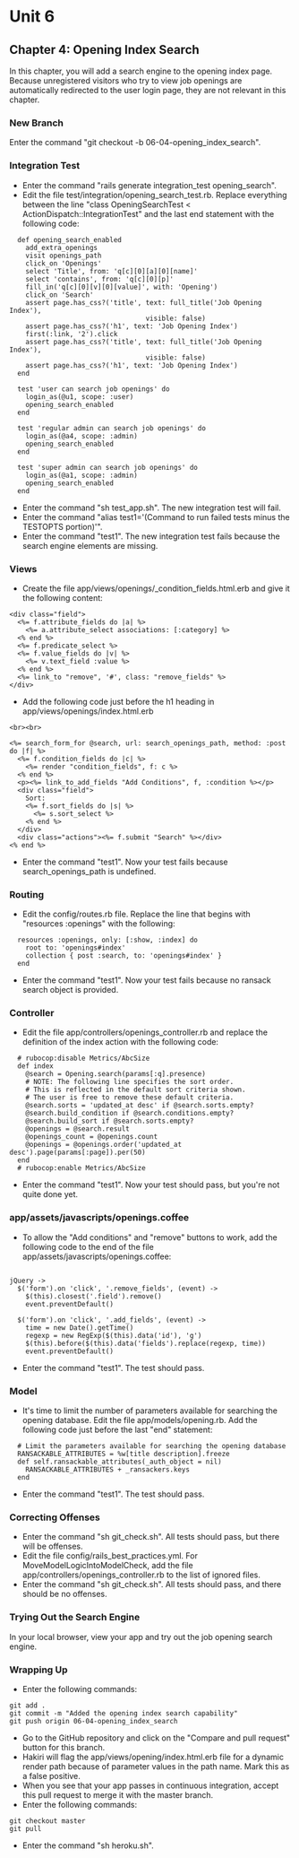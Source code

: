 # Unit 6
## Chapter 4: Opening Index Search

In this chapter, you will add a search engine to the opening index page.  Because unregistered visitors who try to view job openings are automatically redirected to the user login page, they are not relevant in this chapter.

### New Branch
Enter the command "git checkout -b 06-04-opening_index_search".

### Integration Test
* Enter the command "rails generate integration_test opening_search".
* Edit the file test/integration/opening_search_test.rb.  Replace everything between the line "class OpeningSearchTest < ActionDispatch::IntegrationTest" and the last end statement with the following code:
```
  def opening_search_enabled
    add_extra_openings
    visit openings_path
    click_on 'Openings'
    select 'Title', from: 'q[c][0][a][0][name]'
    select 'contains', from: 'q[c][0][p]'
    fill_in('q[c][0][v][0][value]', with: 'Opening')
    click_on 'Search'
    assert page.has_css?('title', text: full_title('Job Opening Index'),
                                  visible: false)
    assert page.has_css?('h1', text: 'Job Opening Index')
    first(:link, '2').click
    assert page.has_css?('title', text: full_title('Job Opening Index'),
                                  visible: false)
    assert page.has_css?('h1', text: 'Job Opening Index')
  end

  test 'user can search job openings' do
    login_as(@u1, scope: :user)
    opening_search_enabled
  end

  test 'regular admin can search job openings' do
    login_as(@a4, scope: :admin)
    opening_search_enabled
  end

  test 'super admin can search job openings' do
    login_as(@a1, scope: :admin)
    opening_search_enabled
  end
```
* Enter the command "sh test_app.sh".  The new integration test will fail.
* Enter the command "alias test1='(Command to run failed tests minus the TESTOPTS portion)'".
* Enter the command "test1".  The new integration test fails because the search engine elements are missing.

### Views
* Create the file app/views/openings/_condition_fields.html.erb and give it the following content:
```
<div class="field">
  <%= f.attribute_fields do |a| %>
    <%= a.attribute_select associations: [:category] %>
  <% end %>
  <%= f.predicate_select %>
  <%= f.value_fields do |v| %>
    <%= v.text_field :value %>
  <% end %>
  <%= link_to "remove", '#', class: "remove_fields" %>
</div>
```
* Add the following code just before the h1 heading in app/views/openings/index.html.erb
```
<br><br>

<%= search_form_for @search, url: search_openings_path, method: :post do |f| %>
  <%= f.condition_fields do |c| %>
    <%= render "condition_fields", f: c %>
  <% end %>
  <p><%= link_to_add_fields "Add Conditions", f, :condition %></p>
  <div class="field">
    Sort:
    <%= f.sort_fields do |s| %>
      <%= s.sort_select %>
    <% end %>
  </div>
  <div class="actions"><%= f.submit "Search" %></div>
<% end %>
```
* Enter the command "test1".  Now your test fails because search_openings_path is undefined.

### Routing
* Edit the config/routes.rb file.  Replace the line that begins with "resources :openings" with the following:
```
  resources :openings, only: [:show, :index] do
    root to: 'openings#index'
    collection { post :search, to: 'openings#index' }
  end
```
* Enter the command "test1". Now your test fails because no ransack search object is provided.

### Controller
* Edit the file app/controllers/openings_controller.rb and replace the definition of the index action with the following code:
```
  # rubocop:disable Metrics/AbcSize
  def index
    @search = Opening.search(params[:q].presence)
    # NOTE: The following line specifies the sort order.
    # This is reflected in the default sort criteria shown.
    # The user is free to remove these default criteria.
    @search.sorts = 'updated_at desc' if @search.sorts.empty?
    @search.build_condition if @search.conditions.empty?
    @search.build_sort if @search.sorts.empty?
    @openings = @search.result
    @openings_count = @openings.count
    @openings = @openings.order('updated_at desc').page(params[:page]).per(50)
  end
  # rubocop:enable Metrics/AbcSize
```
* Enter the command "test1".  Now your test should pass, but you're not quite done yet.

### app/assets/javascripts/openings.coffee
* To allow the "Add conditions" and "remove" buttons to work, add the following code to the end of the file app/assets/javascripts/openings.coffee:
```

jQuery ->
  $('form').on 'click', '.remove_fields', (event) ->
    $(this).closest('.field').remove()
    event.preventDefault()

  $('form').on 'click', '.add_fields', (event) ->
    time = new Date().getTime()
    regexp = new RegExp($(this).data('id'), 'g')
    $(this).before($(this).data('fields').replace(regexp, time))
    event.preventDefault()
```
* Enter the command "test1".  The test should pass.

### Model
* It's time to limit the number of parameters available for searching the opening database.  Edit the file app/models/opening.rb.  Add the following code just before the last "end" statement:
```
  # Limit the parameters available for searching the opening database
  RANSACKABLE_ATTRIBUTES = %w[title description].freeze
  def self.ransackable_attributes(_auth_object = nil)
    RANSACKABLE_ATTRIBUTES + _ransackers.keys
  end
```
* Enter the command "test1".  The test should pass.

### Correcting Offenses
* Enter the command "sh git_check.sh".  All tests should pass, but there will be offenses.
* Edit the file config/rails_best_practices.yml.  For MoveModelLogicIntoModelCheck, add the file app/controllers/openings_controller.rb to the list of ignored files.
* Enter the command "sh git_check.sh".  All tests should pass, and there should be no offenses.

### Trying Out the Search Engine
In your local browser, view your app and try out the job opening search engine.

### Wrapping Up
* Enter the following commands:
```
git add .
git commit -m "Added the opening index search capability"
git push origin 06-04-opening_index_search
```
* Go to the GitHub repository and click on the "Compare and pull request" button for this branch.
* Hakiri will flag the app/views/opening/index.html.erb file for a dynamic render path because of parameter values in the path name.  Mark this as a false positive.
* When you see that your app passes in continuous integration, accept this pull request to merge it with the master branch.
* Enter the following commands:
```
git checkout master
git pull
```
* Enter the command "sh heroku.sh".
